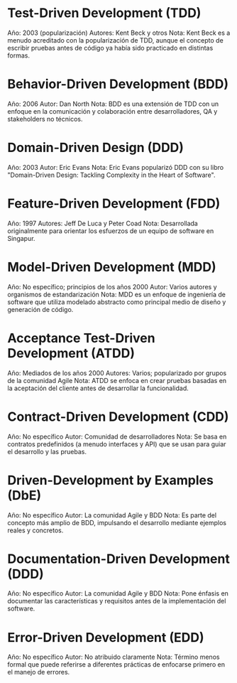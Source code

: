 # Test-Driven Development (TDD)

Año: 2003 (popularización)
Autores: Kent Beck y otros
Nota: Kent Beck es a menudo acreditado con la popularización de TDD, aunque el concepto de escribir pruebas antes de código ya había sido practicado en distintas formas.

# Behavior-Driven Development (BDD)

Año: 2006
Autor: Dan North
Nota: BDD es una extensión de TDD con un enfoque en la comunicación y colaboración entre desarrolladores, QA y stakeholders no técnicos.

# Domain-Driven Design (DDD)

Año: 2003
Autor: Eric Evans
Nota: Eric Evans popularizó DDD con su libro "Domain-Driven Design: Tackling Complexity in the Heart of Software".

# Feature-Driven Development (FDD)

Año: 1997
Autores: Jeff De Luca y Peter Coad
Nota: Desarrollada originalmente para orientar los esfuerzos de un equipo de software en Singapur.

# Model-Driven Development (MDD)

Año: No específico; principios de los años 2000
Autor: Varios autores y organismos de estandarización
Nota: MDD es un enfoque de ingeniería de software que utiliza modelado abstracto como principal medio de diseño y generación de código.

# Acceptance Test-Driven Development (ATDD)

Año: Mediados de los años 2000
Autores: Varios; popularizado por grupos de la comunidad Agile
Nota: ATDD se enfoca en crear pruebas basadas en la aceptación del cliente antes de desarrollar la funcionalidad.

# Contract-Driven Development (CDD)

Año: No específico
Autor: Comunidad de desarrolladores
Nota: Se basa en contratos predefinidos (a menudo interfaces y API) que se usan para guiar el desarrollo y las pruebas.

# Driven-Development by Examples (DbE)

Año: No específico
Autor: La comunidad Agile y BDD
Nota: Es parte del concepto más amplio de BDD, impulsando el desarrollo mediante ejemplos reales y concretos.

# Documentation-Driven Development (DDD)

Año: No específico
Autor: La comunidad Agile y BDD
Nota: Pone énfasis en documentar las características y requisitos antes de la implementación del software.

# Error-Driven Development (EDD)

Año: No específico
Autor: No atribuido claramente
Nota: Término menos formal que puede referirse a diferentes prácticas de enfocarse primero en el manejo de errores.
